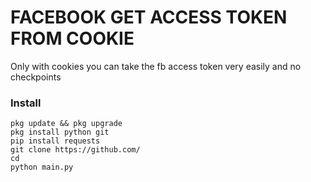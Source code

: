 # FACEBOOK GET ACCESS TOKEN FROM COOKIE

Only with cookies you can take the fb access token very easily and no checkpoints

### Install
```
pkg update && pkg upgrade
pkg install python git
pip install requests
git clone https://github.com/
cd 
python main.py
